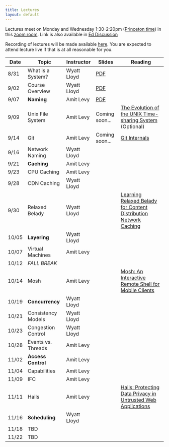 ```yaml
---
title: Lectures
layout: default
---
```


Lectures meet on Monday and Wednesday 1:30-2:20pm ([Princeton
time](https://www.timeanddate.com/worldclock/converter.html?iso=20200831T173000&p1=179&p2=234&p3=104&p4=33&p5=136&p6=268&p7=44))
in this [zoom room](https://vault.cs50.io/42152b38-6256-4f17-839f-bd1a3994a40f
"Must Sign In To View").  Link is also available in [Ed
Discussion](https://us.edstem.org/courses/2353/discussion/113925)

Recording of lectures will be made available
[here](https://us.edstem.org/courses/2353/discussion/115390). You are
expected to attend lecture live if that is at all reasonable for you.

|Date   | Topic | Instructor | Slides| Reading |
|-------|-------|-------|-----|--------------------|
| 8/31  | What is a System? | Wyatt Lloyd | [PDF](/lectures/L01-systems.pdf) | |
| 9/02  | Course Overview   | Wyatt Lloyd | [PDF](/lectures/L02-overview.pdf) | |
| 9/07  | **Naming**        | Amit Levy | [PDF](/lectures/L03-naming.pdf) | |
| 9/09  | Unix File System  | Amit Levy | Coming soon... | [The Evolution of the UNIX Time-sharing System](/readings/unix_history.pdf) (Optional) |
| 9/14  | Git               | Amit Levy | Coming soon... | [Git Internals](https://git-scm.com/book/en/v2/Git-Internals-Plumbing-and-Porcelain) |
| 9/16  | Network Naming    | Wyatt Lloyd | | |
| 9/21  | **Caching**       | Amit Levy | | |
| 9/23  | CPU Caching       | Amit Levy | | |
| 9/28  | CDN Caching       | Wyatt Lloyd | | |
| 9/30  | Relaxed Belady    | Wyatt Lloyd | | [Learning Relaxed Belady for Content Distribution Network Caching](https://sunnyszy.github.io/assets/files/nsdi2020_lrb.pdf) |
| 10/05 | **Layering**      | Wyatt Lloyd | | |
| 10/07 | Virtual Machines  | Amit Levy | | |
| 10/12 |  *FALL BREAK*     | | | |
| 10/14 | Mosh              | Amit Levy | | [Mosh: An Interactive Remote Shell for Mobile Clients](https://mosh.org/mosh-paper.pdf) |
| 10/19 | **Concurrency**   | Wyatt Lloyd | | |
| 10/21 | Consistency Models| Wyatt Lloyd | | |
| 10/23 | Congestion Control| Wyatt Lloyd | | |
| 10/28 | Events vs. Threads| Amit Levy | | |
| 11/02 | **Access Control**| Amit Levy | | |
| 11/04 | Capabilities      | Amit Levy | | |
| 11/09 | IFC               | Amit Levy | | |
| 11/11 | Hails             | Amit Levy | | [Hails: Protecting Data Privacy in Untrusted Web Applications](https://www.amitlevy.com/papers/hails-osdi2012.pdf) |
| 11/16 | **Scheduling**    | Wyatt Lloyd | | |
| 11/18 | TBD               | | | |
| 11/22 | TBD               | | | |
 
